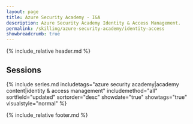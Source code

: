 ```yaml
---
layout: page
title: Azure Security Academy - I&A
description: Azure Security Academy Identity & Access Management.
permalink: /skilling/azure-security-academy/identity-access
showbreadcrumb: true
---
```


{% include_relative header.md %}

## Sessions

{% include series.md 
    includetags="azure security academy|academy content|identity & access management" includemethod="all"
    sortfield="updated" sortorder="desc" showdate="true" showtags="true"
    visualstyle="normal"
%}

{% include_relative footer.md %}